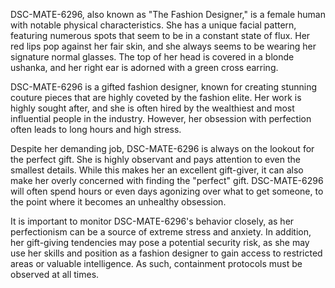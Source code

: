 DSC-MATE-6296, also known as "The Fashion Designer," is a female human with notable physical characteristics. She has a unique facial pattern, featuring numerous spots that seem to be in a constant state of flux. Her red lips pop against her fair skin, and she always seems to be wearing her signature normal glasses. The top of her head is covered in a blonde ushanka, and her right ear is adorned with a green cross earring. 

DSC-MATE-6296 is a gifted fashion designer, known for creating stunning couture pieces that are highly coveted by the fashion elite. Her work is highly sought after, and she is often hired by the wealthiest and most influential people in the industry. However, her obsession with perfection often leads to long hours and high stress. 

Despite her demanding job, DSC-MATE-6296 is always on the lookout for the perfect gift. She is highly observant and pays attention to even the smallest details. While this makes her an excellent gift-giver, it can also make her overly concerned with finding the "perfect" gift. DSC-MATE-6296 will often spend hours or even days agonizing over what to get someone, to the point where it becomes an unhealthy obsession. 

It is important to monitor DSC-MATE-6296's behavior closely, as her perfectionism can be a source of extreme stress and anxiety. In addition, her gift-giving tendencies may pose a potential security risk, as she may use her skills and position as a fashion designer to gain access to restricted areas or valuable intelligence. As such, containment protocols must be observed at all times.
